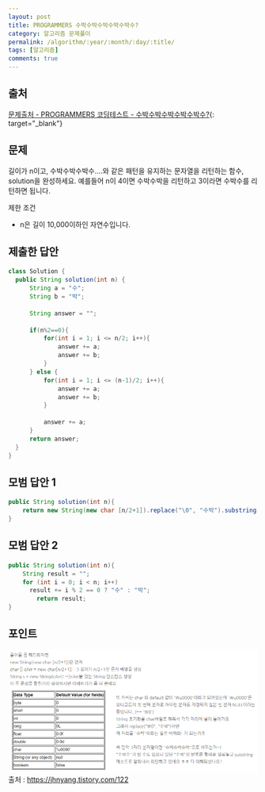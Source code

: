 ```yaml
---
layout: post
title: PROGRAMMERS 수박수박수박수박수박수?
category: 알고리즘 문제풀이
permalink: /algorithm/:year/:month/:day/:title/
tags: [알고리즘]
comments: true
---
```


## 출처

[문제출처 - PROGRAMMERS 코딩테스트 - 수박수박수박수박수박수?](https://programmers.co.kr/learn/courses/30/lessons/12922?language=java){: target="\_blank"}

## 문제
길이가 n이고, 수박수박수박수....와 같은 패턴을 유지하는 문자열을 리턴하는 함수, solution을 완성하세요. 예를들어 n이 4이면 수박수박을 리턴하고 3이라면 수박수를 리턴하면 됩니다.

제한 조건
- n은 길이 10,000이하인 자연수입니다.

## 제출한 답안

```java
class Solution {
  public String solution(int n) {
      String a = "수";
      String b = "박";
      
      String answer = "";
      
      if(n%2==0){
          for(int i = 1; i <= n/2; i++){
              answer += a;
              answer += b;
          }
      } else {
          for(int i = 1; i <= (n-1)/2; i++){
              answer += a;
              answer += b;
          }
          
          answer += a;
      }
      return answer;
  }
}
```

## 모범 답안 1

```java
public String solution(int n){
    return new String(new char [n/2+1]).replace("\0", "수박").substring(0,n);
}
```
## 모범 답안 2

```java
public String solution(int n){
    String result = "";
    for (int i = 0; i < n; i++)
      result += i % 2 == 0 ? "수" : "박";
        return result;
}
```
## 포인트

![](/assets/post-img/algorithm/programmers_clapclapcl.PNG)
출처 : <https://jhnyang.tistory.com/122>